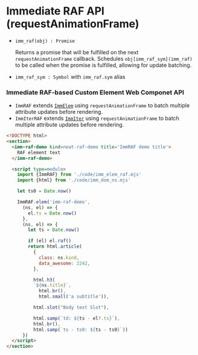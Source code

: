# Immediate RAF API (requestAnimationFrame)

- `imm_raf(obj) : Promise`

  Returns a promise that will be fulfilled on the next `requestAnimationFrame` callback.
  Schedules `obj[imm_raf_sym](imm_raf)` to be called when the promise is fulfilled,
  allowing for update batching.

- `imm_raf_sym : Symbol` with `imm_raf.sym` alias

### Immediate RAF-based Custom Element Web Componet API
 
- `ImmRAF` extends [`ImmElem`](docs/imm_elem.md) using `requestAnimationFrame` to batch multiple attribute updates before rendering.
- `ImmIterRAF` extends [`ImmIter`](docs/imm_elem.md) using `requestAnimationFrame` to batch multiple attribute updates before rendering.

```html
<!DOCTYPE html>
<section>
  <imm-raf-demo kind=neat-raf-demo title='ImmRAF demo title'>
    RAF element text
  </imm-raf-demo>

  <script type=module>
    import {ImmRAF} from './code/imm_elem_raf.mjs'
    import {html} from './code/imm_dom_ns.mjs'

    let ts0 = Date.now()

    ImmRAF.elem('imm-raf-demo',
      (ns, el) => {
        el.ts = Date.now()
      },
      (ns, el) => {
        let ts = Date.now()

        if (el) el.raf()
        return html.article(
          {
            class: ns.kind,
            data_awesome: 2242,
          },

          html.h3(
          `${ns.title}`,
            html.br(),
            html.small('a subtitle')),

          html.slot("Body text Slot"),

          html.samp(`td: ${ts - el?.ts}`),
          html.br(),
          html.samp(`ts - ts0: ${ts - ts0}`))
      })
  </script>
</section>
```
